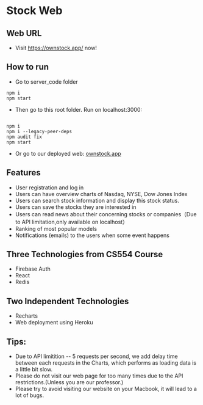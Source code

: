 # Stock Web

## Web URL
- Visit https://ownstock.app/ now!

## How to run
- Go to server_code folder
```
npm i
npm start
```
- Then go to this root folder. Run on localhost:3000:
```

npm i
npm i --legacy-peer-deps
npm audit fix
npm start
```
- Or go to our deployed web: [ownstock.app](http://ownstock.app)

## Features
- User registration and log in
- Users can have overview charts of Nasdaq, NYSE, Dow Jones Index
- Users can search stock information and display this stock status.
- Users can save the stocks they are interested in 
- Users can read news about their concerning stocks or companies（Due to API limitation,only available on localhost）
- Ranking of most popular models 
- Notifications (emails) to the users when some event happens
## Three Technologies from CS554 Course
- Firebase Auth
- React
- Redis
## Two Independent Technologies
- Recharts
- Web deployment using Heroku 

## Tips:
- Due to API limitition -- 5 requests per second, we add delay time between each requests in the Charts, which performs as loading data is a little bit slow.
- Please do not visit our web page for too many times due to the API restrictions.(Unless you are our professor.)
- Please try to avoid visiting our website on your Macbook, it will lead to a lot of bugs.
